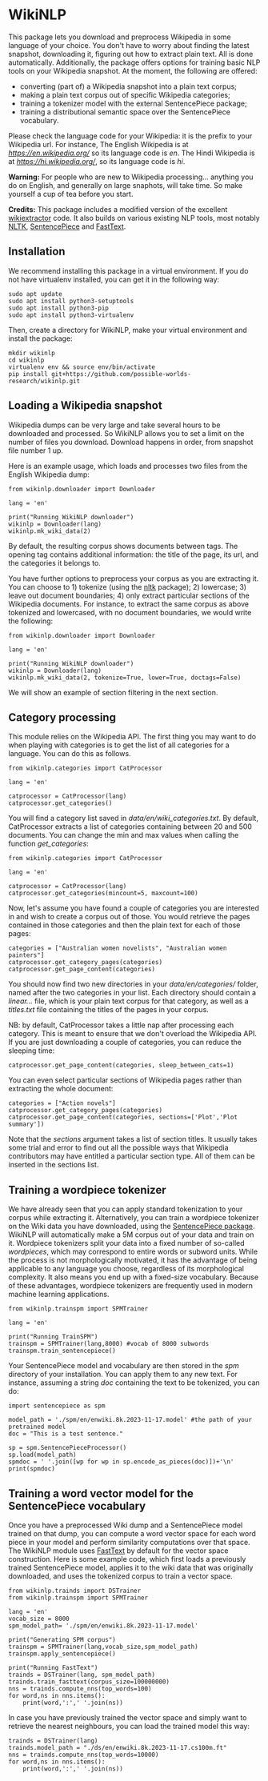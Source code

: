 # WikiNLP

This package lets you download and preprocess Wikipedia in some language of your choice. You don't have to worry about finding the latest snapshot, downloading it, figuring out how to extract plain text. All is done automatically. Additionally, the package offers options for training basic NLP tools on your Wikipedia snapshot. At the moment, the following are offered:

* converting (part of) a Wikipedia snapshot into a plain text corpus;
* making a plain text corpus out of specific Wikipedia categories;
* training a tokenizer model with the external SentencePiece package;
* training a distributional semantic space over the SentencePiece vocabulary.

Please check the language code for your Wikipedia: it is the prefix to your Wikipedia url. For instance, The English Wikipedia is at *https://en.wikipedia.org/* so its language code is *en*. The Hindi Wikipedia is at *https://hi.wikipedia.org/*, so its language code is *hi*.

**Warning:** For people who are new to Wikipedia processing... anything you do on English, and generally on large snaphots, will take time. So make yourself a cup of tea before you start.

**Credits:** This package includes a modified version of the excellent [wikiextractor](https://github.com/attardi/wikiextractor) code. It also builds on various existing NLP tools, most notably [NLTK](https://www.nltk.org/), [SentencePiece](https://github.com/google/sentencepiece) and [FastText](https://github.com/facebookresearch/fastText).


## Installation

We recommend installing this package in a virtual environment. If you do not have virtualenv installed, you can get it in the following way: 

```
sudo apt update
sudo apt install python3-setuptools
sudo apt install python3-pip
sudo apt install python3-virtualenv
```

Then, create a directory for WikiNLP, make your virtual environment and install the package:

```
mkdir wikinlp
cd wikinlp
virtualenv env && source env/bin/activate
pip install git+https://github.com/possible-worlds-research/wikinlp.git
```


## Loading a Wikipedia snapshot

Wikipedia dumps can be very large and take several hours to be downloaded and processed. So WikiNLP allows you to set a limit on the number of files you download. Download happens in order, from snapshot file number 1 up.

Here is an example usage, which loads and processes two files from the English Wikipedia dump:

```
from wikinlp.downloader import Downloader

lang = 'en'

print("Running WikiNLP downloader")
wikinlp = Downloader(lang)
wikinlp.mk_wiki_data(2)

```

By default, the resulting corpus shows documents between *<doc></doc>* tags. The opening *<doc>* tag contains additional information: the title of the page, its url, and the categories it belongs to.

You have further options to preprocess your corpus as you are extracting it. You can choose to 1) tokenize (using the [nltk](https://www.nltk.org/) package); 2) lowercase; 3) leave out document boundaries; 4) only extract particular sections of the Wikipedia documents. For instance, to extract the same corpus as above tokenized and lowercased, with no document boundaries, we would write the following:

```
from wikinlp.downloader import Downloader

lang = 'en'

print("Running WikiNLP downloader")
wikinlp = Downloader(lang)
wikinlp.mk_wiki_data(2, tokenize=True, lower=True, doctags=False)

```

We will show an example of section filtering in the next section.


## Category processing

This module relies on the Wikipedia API. The first thing you may want to do when playing with categories is to get the list of all categories for a language. You can do this as follows.


```
from wikinlp.categories import CatProcessor

lang = 'en'

catprocessor = CatProcessor(lang)
catprocessor.get_categories()
```

You will find a category list saved in *data/en/wiki_categories.txt*. By default, CatProcessor extracts a list of categories containing between 20 and 500 documents. You can change the min and max values when calling the function *get_categories*:

```
from wikinlp.categories import CatProcessor

lang = 'en'

catprocessor = CatProcessor(lang)
catprocessor.get_categories(mincount=5, maxcount=100)
```


Now, let's assume you have found a couple of categories you are interested in and wish to create a corpus out of those. You would retrieve the pages contained in those categories and then the plain text for each of those pages:

```
categories = ["Australian women novelists", "Australian women painters"]
catprocessor.get_category_pages(categories)
catprocessor.get_page_content(categories)
```

You should now find two new directories in your *data/en/categories/* folder, named after the two categories in your list. Each directory should contain a *linear...* file, which is your plain text corpus for that category, as well as a *titles.txt* file containing the titles of the pages in your corpus.

NB: by default, CatProcessor takes a little nap after processing each category. This is meant to ensure that we don't overload the Wikipedia API. If you are just downloading a couple of categories, you can reduce the sleeping time:

```
catprocessor.get_page_content(categories, sleep_between_cats=1)
```

You can even select particular sections of Wikipedia pages rather than extracting the whole document:

```
categories = ["Action novels"]
catprocessor.get_category_pages(categories)
catprocessor.get_page_content(categories, sections=['Plot','Plot summary'])
```

Note that the *sections* argument takes a list of section titles. It usually takes some trial and error to find out all the possible ways that Wikipedia contributors may have entitled a particular section type. All of them can be inserted in the sections list.


## Training a wordpiece tokenizer

We have already seen that you can apply standard tokenization to your corpus while extracting it. Alternatively, you can train a wordpiece tokenizer on the Wiki data you have downloaded, using the [SentencePiece package](https://github.com/google/sentencepiece). WikiNLP will automatically make a 5M corpus out of your data and train on it. Wordpiece tokenizers split your data into a fixed number of so-called *wordpieces*, which may correspond to entire words or subword units. While the process is not morphologically motivated, it has the advantage of being applicable to any language you choose, regardless of its morphological complexity. It also means you end up with a fixed-size vocabulary. Because of these advantages, wordpiece tokenizers are frequently used in modern machine learning applications. 

```
from wikinlp.trainspm import SPMTrainer

lang = 'en'

print("Running TrainSPM")
trainspm = SPMTrainer(lang,8000) #vocab of 8000 subwords
trainspm.train_sentencepiece()
```

Your SentencePiece model and vocabulary are then stored in the *spm* directory of your installation. You can apply them to any new text. For instance, assuming a string *doc* containing the text to be tokenized, you can do:

```
import sentencepiece as spm

model_path = './spm/en/enwiki.8k.2023-11-17.model' #the path of your pretrained model
doc = "This is a test sentence."

sp = spm.SentencePieceProcessor()
sp.load(model_path)
spmdoc = ' '.join([wp for wp in sp.encode_as_pieces(doc)])+'\n'
print(spmdoc)

```


## Training a word vector model for the SentencePiece vocabulary

Once you have a preprocessed Wiki dump and a SentencePiece model trained on that dump, you can compute a word vector space for each word piece in your model and perform similarity computations over that space. The WikiNLP module uses [FastText](https://github.com/facebookresearch/fastText) by default for the vector space construction. Here is some example code, which first loads a previously trained SentencePiece model, applies it to the wiki data that was originally downloaded, and uses the tokenized corpus to train a vector space.

```
from wikinlp.trainds import DSTrainer
from wikinlp.trainspm import SPMTrainer

lang = 'en'
vocab_size = 8000
spm_model_path= './spm/en/enwiki.8k.2023-11-17.model'

print("Generating SPM corpus")
trainspm = SPMTrainer(lang,vocab_size,spm_model_path)
trainspm.apply_sentencepiece()

print("Running FastText")
trainds = DSTrainer(lang, spm_model_path)
trainds.train_fasttext(corpus_size=100000000)
nns = trainds.compute_nns(top_words=100)
for word,ns in nns.items():
    print(word,':',' '.join(ns))
```

In case you have previously trained the vector space and simply want to retrieve the nearest neighbours, you can load the trained model this way:

```
trainds = DSTrainer(lang)
trainds.model_path = "./ds/en/enwiki.8k.2023-11-17.cs100m.ft"
nns = trainds.compute_nns(top_words=10000)
for word,ns in nns.items():
    print(word,':',' '.join(ns))
```


